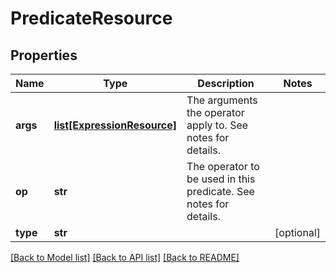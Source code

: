 # PredicateResource

## Properties
Name | Type | Description | Notes
------------ | ------------- | ------------- | -------------
**args** | [**list[ExpressionResource]**](ExpressionResource.md) | The arguments the operator apply to. See notes for details. | 
**op** | **str** | The operator to be used in this predicate. See notes for details. | 
**type** | **str** |  | [optional] 

[[Back to Model list]](../README.md#documentation-for-models) [[Back to API list]](../README.md#documentation-for-api-endpoints) [[Back to README]](../README.md)


